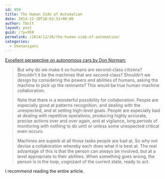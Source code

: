 ```yaml
---
id: 959
title: The Human Side of Automation
date: 2014-12-30T10:03:51+00:00
author: Tbolt
layout: post
guid: /?p=959
permalink: /2014/12/30/the-human-side-of-automation/
categories:
  - Shenanigans
---
```

[Excellent perspective on autonomous cars by Don Norman:](http://www.jnd.org/dn.mss/the_human_side_of_au.html)

> But why do we make it so humans are second-class citizens? Shouldn&#8217;t it be the machines that are second-class? Shouldn&#8217;t we design by considering the powers and abilities of humans, asking the machine to pick up the remnants? This would be true human-machine collaboration.
>
> Note that there is a wonderful possibility for collaboration. People are especially good at patterns recognition, and dealing with the unexpected, and at setting high-level goals. People are especially bad at dealing with repetitive operations, producing highly accurate, precise actions over and over again, and at vigilance, long periods of monitoring with nothing to do until or unless some unexpected critical even occurs.
>
> Machines are superb at all those tasks people are bad at. So why not devise a collaboration whereby each does what it is best at. The real advantage of this is that the person can always be involved, but at a level appropriate to their abilities. When something goes wrong, the person is in the loop, cognizant of the current state, ready to act.

I recommend reading the entire article.
